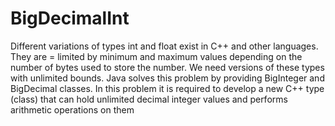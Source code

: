 # BigDecimalInt
Different variations of types int and float exist in C++ and other languages. They are =
limited by minimum and maximum values depending on the number of bytes used to store the 
number. We need versions of these types with unlimited bounds. Java solves this problem by 
providing BigInteger and BigDecimal classes. In this problem it is required to develop a 
new C++ type (class) that can hold unlimited decimal integer values and performs arithmetic 
operations on them
